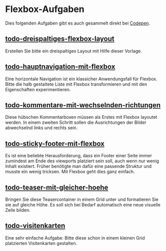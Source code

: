# Flexbox-Aufgaben

Dies folgenden Aufgaben gibt es auch gesammelt direkt bei [Codepen](https://codepen.io/jensgro/full/wbqVEB).

## [todo-dreispaltiges-flexbox-layout](todo-dreispaltiges-flexbox-layout)

Erstellen Sie bitte ein dreispaltiges Layout mit Hilfe dieser Vorlage.

## [todo-hauptnavigation-mit-flexbox](todo-hauptnavigation-mit-flexbox)

Eine horizontale Navigation ist ein klassicher Anwendungsfall für Flexbox. Bitte die halb gestaltete Liste mit Flexbox transformieren und mit den Eigenschaften experimentieren.

## [todo-kommentare-mit-wechselnden-richtungen](todo-kommentare-mit-wechselnden-richtungen)

Diese hübschen Kommentarboxen müssen als Erstes mit Flexbox layoutet werden. In einem zweiten Schritt sollen die Ausrichtungen der Bilder abwechselnd links und rechts sein.

## [todo-sticky-footer-mit-flexbox](todo-sticky-footer-mit-flexbox)

Es ist eine beliebte Herausforderung, dass ein Footer einer Seite immer zumindest am Ende des viewports platziert sein soll, auch wenn nur wenig Inhalt existiert. Früher benötigte man dafür eine passende Struktur und musste ein wenig tricksen. Mit Flexbox geht dies ganz einfach.

## [todo-teaser-mit-gleicher-hoehe](todo-teaser-mit-gleicher-hoehe)

Bringen Sie diese Teasercontainer in einem Grid unter und formatieren Sie sie auf gleiche Höhe. Es soll sich bei Bedarf automatisch eine neue visuelle Zeile bilden.

## [todo-visitenkarten](todo-visitenkarten)

Eine sehr einfache Aufgabe: Bitte diese schon in einem kleinen Grid platzierten Visitenkarten gestalten.

